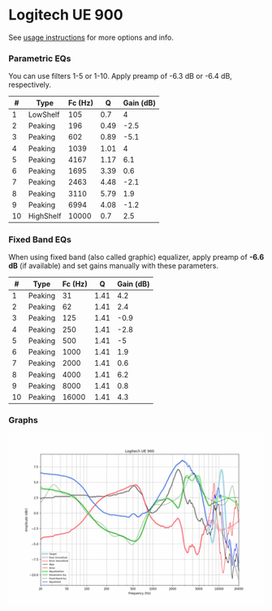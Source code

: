 # Logitech UE 900
See [usage instructions](https://github.com/jaakkopasanen/AutoEq#usage) for more options and info.

### Parametric EQs
You can use filters 1-5 or 1-10. Apply preamp of -6.3 dB or -6.4 dB, respectively.

|   # | Type      |   Fc (Hz) |    Q |   Gain (dB) |
|-----|-----------|-----------|------|-------------|
|   1 | LowShelf  |       105 | 0.7  |         4   |
|   2 | Peaking   |       196 | 0.49 |        -2.5 |
|   3 | Peaking   |       602 | 0.89 |        -5.1 |
|   4 | Peaking   |      1039 | 1.01 |         4   |
|   5 | Peaking   |      4167 | 1.17 |         6.1 |
|   6 | Peaking   |      1695 | 3.39 |         0.6 |
|   7 | Peaking   |      2463 | 4.48 |        -2.1 |
|   8 | Peaking   |      3110 | 5.79 |         1.9 |
|   9 | Peaking   |      6994 | 4.08 |        -1.2 |
|  10 | HighShelf |     10000 | 0.7  |         2.5 |

### Fixed Band EQs
When using fixed band (also called graphic) equalizer, apply preamp of **-6.6 dB** (if available) and set gains manually with these parameters.

|   # | Type    |   Fc (Hz) |    Q |   Gain (dB) |
|-----|---------|-----------|------|-------------|
|   1 | Peaking |        31 | 1.41 |         4.2 |
|   2 | Peaking |        62 | 1.41 |         2.4 |
|   3 | Peaking |       125 | 1.41 |        -0.9 |
|   4 | Peaking |       250 | 1.41 |        -2.8 |
|   5 | Peaking |       500 | 1.41 |        -5   |
|   6 | Peaking |      1000 | 1.41 |         1.9 |
|   7 | Peaking |      2000 | 1.41 |         0.6 |
|   8 | Peaking |      4000 | 1.41 |         6.2 |
|   9 | Peaking |      8000 | 1.41 |         0.8 |
|  10 | Peaking |     16000 | 1.41 |         4.3 |

### Graphs
![](./Logitech%20UE%20900.png)
